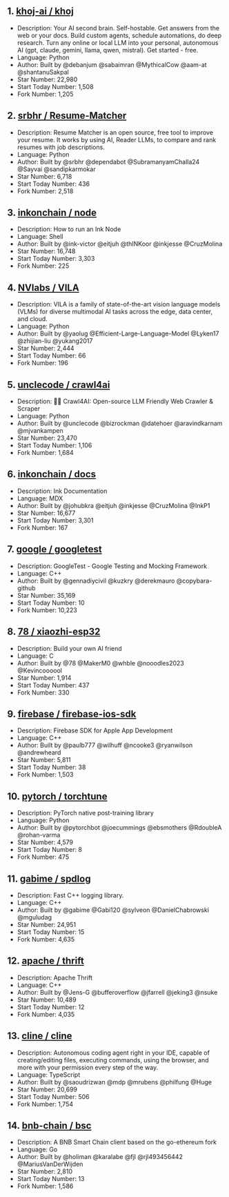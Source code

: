## 1. [khoj-ai / khoj](https://github.com/khoj-ai/khoj)
- Description: Your AI second brain. Self-hostable. Get answers from the web or your docs. Build custom agents, schedule automations, do deep research. Turn any online or local LLM into your personal, autonomous AI (gpt, claude, gemini, llama, qwen, mistral). Get started - free.
- Language: Python
- Author: Built by @debanjum @sabaimran @MythicalCow @aam-at @shantanuSakpal
- Star Number: 22,980
- Start Today Number: 1,508
- Fork Number: 1,205

## 2. [srbhr / Resume-Matcher](https://github.com/srbhr/Resume-Matcher)
- Description: Resume Matcher is an open source, free tool to improve your resume. It works by using AI, Reader LLMs, to compare and rank resumes with job descriptions.
- Language: Python
- Author: Built by @srbhr @dependabot @SubramanyamChalla24 @Sayvai @sandipkarmokar
- Star Number: 6,718
- Start Today Number: 436
- Fork Number: 2,518

## 3. [inkonchain / node](https://github.com/inkonchain/node)
- Description: How to run an Ink Node
- Language: Shell
- Author: Built by @ink-victor @eitjuh @thINKoor @inkjesse @CruzMolina
- Star Number: 16,748
- Start Today Number: 3,303
- Fork Number: 225

## 4. [NVlabs / VILA](https://github.com/NVlabs/VILA)
- Description: VILA is a family of state-of-the-art vision language models (VLMs) for diverse multimodal AI tasks 
across the edge, data center, and cloud.
- Language: Python
- Author: Built by @yaolug @Efficient-Large-Language-Model @Lyken17 @zhijian-liu @yukang2017
- Star Number: 2,444
- Start Today Number: 66
- Fork Number: 196

## 5. [unclecode / crawl4ai](https://github.com/unclecode/crawl4ai)
- Description: 🚀🤖 Crawl4AI: Open-source LLM Friendly Web Crawler & Scraper
- Language: Python
- Author: Built by @unclecode @bizrockman @datehoer @aravindkarnam @mjvankampen
- Star Number: 23,470
- Start Today Number: 1,106
- Fork Number: 1,684

## 6. [inkonchain / docs](https://github.com/inkonchain/docs)
- Description: Ink Documentation
- Language: MDX
- Author: Built by @johubkra @eitjuh @inkjesse @CruzMolina @InkP1
- Star Number: 16,677
- Start Today Number: 3,301
- Fork Number: 167

## 7. [google / googletest](https://github.com/google/googletest)
- Description: GoogleTest - Google Testing and Mocking Framework
- Language: C++
- Author: Built by @gennadiycivil @kuzkry @derekmauro @copybara-github
- Star Number: 35,169
- Start Today Number: 10
- Fork Number: 10,223

## 8. [78 / xiaozhi-esp32](https://github.com/78/xiaozhi-esp32)
- Description: Build your own AI friend
- Language: C
- Author: Built by @78 @MakerM0 @whble @nooodles2023 @Kevincoooool
- Star Number: 1,914
- Start Today Number: 437
- Fork Number: 330

## 9. [firebase / firebase-ios-sdk](https://github.com/firebase/firebase-ios-sdk)
- Description: Firebase SDK for Apple App Development
- Language: C++
- Author: Built by @paulb777 @wilhuff @ncooke3 @ryanwilson @andrewheard
- Star Number: 5,811
- Start Today Number: 38
- Fork Number: 1,503

## 10. [pytorch / torchtune](https://github.com/pytorch/torchtune)
- Description: PyTorch native post-training library
- Language: Python
- Author: Built by @pytorchbot @joecummings @ebsmothers @RdoubleA @rohan-varma
- Star Number: 4,579
- Start Today Number: 8
- Fork Number: 475

## 11. [gabime / spdlog](https://github.com/gabime/spdlog)
- Description: Fast C++ logging library.
- Language: C++
- Author: Built by @gabime @Gabi120 @sylveon @DanielChabrowski @mguludag
- Star Number: 24,951
- Start Today Number: 15
- Fork Number: 4,635

## 12. [apache / thrift](https://github.com/apache/thrift)
- Description: Apache Thrift
- Language: C++
- Author: Built by @Jens-G @bufferoverflow @jfarrell @jeking3 @nsuke
- Star Number: 10,489
- Start Today Number: 12
- Fork Number: 4,035

## 13. [cline / cline](https://github.com/cline/cline)
- Description: Autonomous coding agent right in your IDE, capable of creating/editing files, executing commands, using the browser, and more with your permission every step of the way.
- Language: TypeScript
- Author: Built by @saoudrizwan @mdp @mrubens @philfung @Huge
- Star Number: 20,699
- Start Today Number: 506
- Fork Number: 1,754

## 14. [bnb-chain / bsc](https://github.com/bnb-chain/bsc)
- Description: A BNB Smart Chain client based on the go-ethereum fork
- Language: Go
- Author: Built by @holiman @karalabe @fjl @rjl493456442 @MariusVanDerWijden
- Star Number: 2,810
- Start Today Number: 13
- Fork Number: 1,586